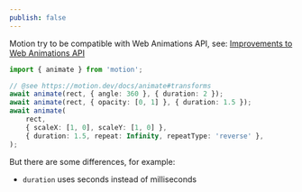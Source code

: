 ```yaml
---
publish: false
---
```


<script setup>
import WebAnimationsAPI from '../components/WebAnimationsAPI.vue'
</script>

Motion try to be compatible with Web Animations API, see: [Improvements to Web Animations API]

```ts
import { animate } from 'motion';

// @see https://motion.dev/docs/animate#transforms
await animate(rect, { angle: 360 }, { duration: 2 });
await animate(rect, { opacity: [0, 1] }, { duration: 1.5 });
await animate(
    rect,
    { scaleX: [1, 0], scaleY: [1, 0] },
    { duration: 1.5, repeat: Infinity, repeatType: 'reverse' },
);
```

<WebAnimationsAPI />

But there are some differences, for example:

-   `duration` uses seconds instead of milliseconds

[Improvements to Web Animations API]: https://motion.dev/docs/improvements-to-the-web-animations-api-dx
